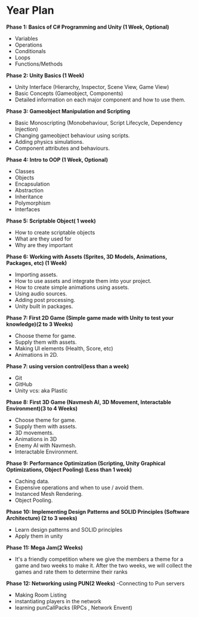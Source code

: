 
# Year Plan

**Phase 1: Basics of C# Programming and Unity (1 Week, Optional)**

- Variables
- Operations
- Conditionals
- Loops
- Functions/Methods

**Phase 2: Unity Basics (1 Week)**

- Unity Interface (Hierarchy, Inspector, Scene View, Game View)
- Basic Concepts (Gameobject, Components)
- Detailed information on each major component and how to use them.


**Phase 3: Gameobject Manipulation and Scripting** 
- Basic Monoscripting (Monobehaviour, Script Lifecycle, Dependency Injection)
- Changing gameobject behaviour using scripts.
- Adding physics simulations.
- Component attributes and behaviours.

**Phase 4: Intro to OOP (1 Week, Optional)**

- Classes
- Objects
- Encapsulation
- Abstraction
- Inheritance
- Polymorphism
- Interfaces

**Phase 5: Scriptable Object( 1 week)**

- How to create scriptable objects
- What are they used for
- Why are they important

**Phase 6: Working with Assets (Sprites, 3D Models, Animations, Packages, etc) (1 Week)**

- Importing assets.
- How to use assets and integrate them into your project.
- How to create simple animations using assets.
- Using audio sources.
- Adding post processing.
- Unity built in packages.

**Phase 7: First 2D Game (Simple game made with Unity to test your knowledge)(2 to 3 Weeks)**

- Choose theme for game.
- Supply them with assets.
- Making UI elements (Health, Score, etc)
- Animations in 2D.

**Phase 7: using version control(less than a week)**

- Git
- GitHub
- Unity vcs: aka Plastic

**Phase 8: First 3D Game (Navmesh AI, 3D Movement, Interactable Environment)(3 to 4 Weeks)**

- Choose theme for game.
- Supply them with assets.
- 3D movements.
- Animations in 3D
- Enemy AI with Navmesh.
- Interactable Environment.

**Phase 9: Performance Optimization (Scripting, Unity Graphical Optimizations, Object Pooling) (Less than 1 week)**

- Caching data.
- Expensive operations and when to use / avoid them.
- Instanced Mesh Rendering.
- Object Pooling.

**Phase 10: Implementing Design Patterns and SOLID Principles (Software Architecture) (2 to 3 weeks)**

- Learn design patterns and SOLID principles
- Apply them in unity

**Phase 11: Mega Jam(2 Weeks)**

- It's a friendly competition where we give the members a theme for a game and two weeks to make it. After the two weeks, we will collect the games and rate them to determine their ranks

**Phase 12: Networking using PUN(2 Weeks)**
-Connecting to Pun servers 

- Making Room Listing
- instantiating players in the network
- learning punCallPacks (RPCs , Network Envent)

